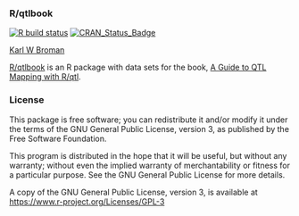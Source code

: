 ### R/qtlbook

[![R build status](https://github.com/kbroman/qtlbook/workflows/R-CMD-check/badge.svg)](https://github.com/kbroman/qtlbook/actions)
[![CRAN_Status_Badge](https://www.r-pkg.org/badges/version/qtlbook)](https://cran.r-project.org/package=qtlbook)

[Karl W Broman](https://kbroman.org)

[R/qtlbook](https://github.com/kbroman/qtlbook) is an R package with
data sets for the book, [A Guide to QTL Mapping with R/qtl](https://rqtl.org/book/).

### License

This package is free software; you can redistribute it and/or modify it
under the terms of the GNU General Public License, version 3, as
published by the Free Software Foundation.

This program is distributed in the hope that it will be useful, but
without any warranty; without even the implied warranty of
merchantability or fitness for a particular purpose.  See the GNU
General Public License for more details.

A copy of the GNU General Public License, version 3, is available at
<https://www.r-project.org/Licenses/GPL-3>
